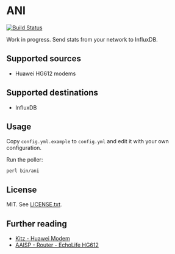 # ANI

[![Build Status](https://drone.netsplit.uk/api/badges/mike/ANI/status.svg)](https://drone.netsplit.uk/mike/ANI)

Work in progress. Send stats from your network to InfluxDB.

## Supported sources

* Huawei HG612 modems

## Supported destinations

* InfluxDB

## Usage

Copy `config.yml.example` to `config.yml` and edit it with your own
configuration.

Run the poller:

```
perl bin/ani
```

## License

MIT. See [LICENSE.txt](/LICENSE.txt).

## Further reading

* [Kitz - Huawei Modem](https://kitz.co.uk/routers/openreach-modems.htm#Huawei_modem)
* [AAISP - Router - EchoLife HG612](https://support.aa.net.uk/Router_-_EchoLife_HG612)

